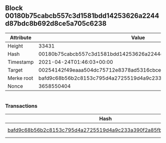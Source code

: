 ## Block 00180b75cabcb557c3d1581bdd14253626a2244d87bdc8b692d8ce5a705c6238

Attribute | Value
--- | ---
Height | 33431
Hash | 00180b75cabcb557c3d1581bdd14253626a2244d87bdc8b692d8ce5a705c6238
Timestamp | 2021-04-24T01:46:03+00:00
Target | 00254142f49eaaa504dc75712e8378ad5316cbcead634704b3734b6271167cc4
Merke root | bafd9c68b56b2c8153c795d4a2725519d4a9c233a390f2a85fb2d39834501621
Nonce | 3658550404

```

```

### Transactions

Hash | Amount
--- | ---
[bafd9c68b56b2c8153c795d4a2725519d4a9c233a390f2a85fb2d39834501621](bafd9c68b56b2c8153c795d4a2725519d4a9c233a390f2a85fb2d39834501621.md) | 10.00000000 SKEPTI 
